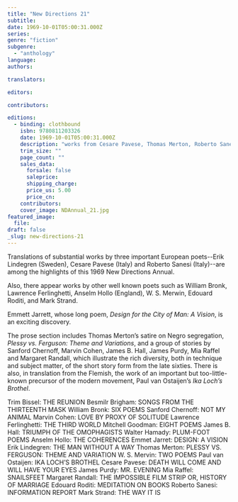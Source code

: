```yaml
---
title: "New Directions 21"
subtitle:
date: 1969-10-01T05:00:31.000Z
series:
genre: "fiction"
subgenre:
  - "anthology"
language:
authors:

translators:

editors:

contributors:

editions:
  - binding: clothbound
    isbn: 9780811203326
    date: 1969-10-01T05:00:31.000Z
    description: "works from Cesare Pavese, Thomas Merton, Roberto Sanesi "
    trim_size: ""
    page_count: ""
    sales_data:
      forsale: false
      saleprice:
      shipping_charge:
      price_us: 5.00
      price_cn:
    contributors:
    cover_image: NDAnnual_21.jpg
featured_image:
  file:
draft: false
_slug: new-directions-21
---
```


Translations of substantial works by three important European poets--Erik Lindegren (Sweden), Cesare Pavese (Italy) and Roberto Sanesi (Italy)--are among the highlights of this 1969 New Directions Annual.

Also, there appear works by other well known poets such as William Bronk, Lawrence Ferlinghetti, Anselm Hollo (England), W. S. Merwin, Edouard Roditi, and Mark Strand.

Emmett Jarrett, whose long poem, _Design for the City of Man: A Vision_, is an exciting discovery.

The prose section includes Thomas Merton’s satire on Negro segregation, _Plessy vs. Ferguson: Theme and Variations_, and a group of stories by Sanford Chernoff, Marvin Cohen, James B. Hall, James Purdy, Mia Raffel and Margaret Randall, which illustrate the rich diversity, both in technique and subject matter, of the short story form from the late sixties. There is also, in translation from the Flemish, the work of an important but too-little-known precursor of the modern movement, Paul van Ostaijen’s _Ika Loch’s Brothel_.

Trim Bissel: THE REUNION Besmilr Brigham: SONGS FROM THE THIRTEENTH MASK William Bronk: SIX POEMS Sanford Chernoff: NOT MY ANIMAL Marvin Cohen: LOVE BY PROXY OF SOLITUDE Lawrence Ferlinghetti: THE THIRD WORLD Mitchell Goodman: EIGHT POEMS James B. Hall: TRIUMPH OF THE OMOPHAGISTS Walter Hamady: PLUM-FOOT POEMS Anselm Hollo: THE COHERENCES Emmet Jarret: DESIGN: A VISION Erik Lindegren: THE MAN WITHOUT A WAY Thomas Merton: PLESSY VS. FERGUSON: THEME AND VARIATION W. S. Mervin: TWO POEMS Paul van Ostaijen: IKA LOCH’S BROTHEL Cesare Pavese: DEATH WILL COME AND WILL HAVE YOUR EYES James Purdy: MR. EVENING Mia Raffel: SNAILSFEET Margaret Randall: THE IMPOSSIBLE FILM STRIP OR, HISTORY OF MARRIAGE Edouard Roditi: MEDITATION ON BOOKS Roberto Sanesi: INFORMATION REPORT Mark Strand: THE WAY IT IS

